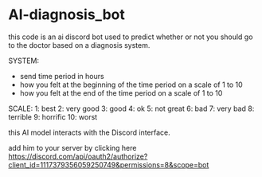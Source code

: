 # AI-diagnosis_bot
this code is an ai discord bot used to predict whether or not you should go to the doctor based on a diagnosis system.

SYSTEM:
- send time period in hours
- how you felt at the beginning of the time period on a scale of 1 to 10
- how you felt at the end of the time period on a scale of 1 to 10

SCALE:
1: best
2: very good
3: good
4: ok
5: not great
6: bad
7: very bad
8: terrible
9: horrific
10: worst

this AI model interacts with the Discord interface.

add him to your server by clicking here https://discord.com/api/oauth2/authorize?client_id=1117379356059250749&permissions=8&scope=bot
